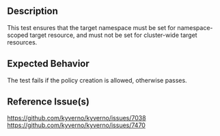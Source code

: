 ## Description

This test ensures that the target namespace must be set for namespace-scoped target resource, and must not be set for cluster-wide target resources.

## Expected Behavior

The test fails if the policy creation is allowed, otherwise passes.


## Reference Issue(s)

https://github.com/kyverno/kyverno/issues/7038
https://github.com/kyverno/kyverno/issues/7470